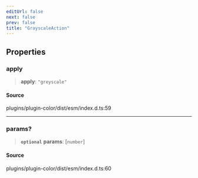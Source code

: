 ```yaml
---
editUrl: false
next: false
prev: false
title: "GrayscaleAction"
---
```


## Properties

### apply

> **apply**: `"greyscale"`

#### Source

plugins/plugin-color/dist/esm/index.d.ts:59

***

### params?

> **`optional`** **params**: [`number`]

#### Source

plugins/plugin-color/dist/esm/index.d.ts:60
